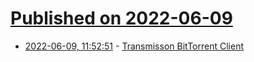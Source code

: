 # [Published on 2022-06-09](index.md)

* [2022-06-09, 11:52:51](https://news.ycombinator.com/item?id=31680041) - [Transmisson BitTorrent Client](https://transmissionbt.com/)
